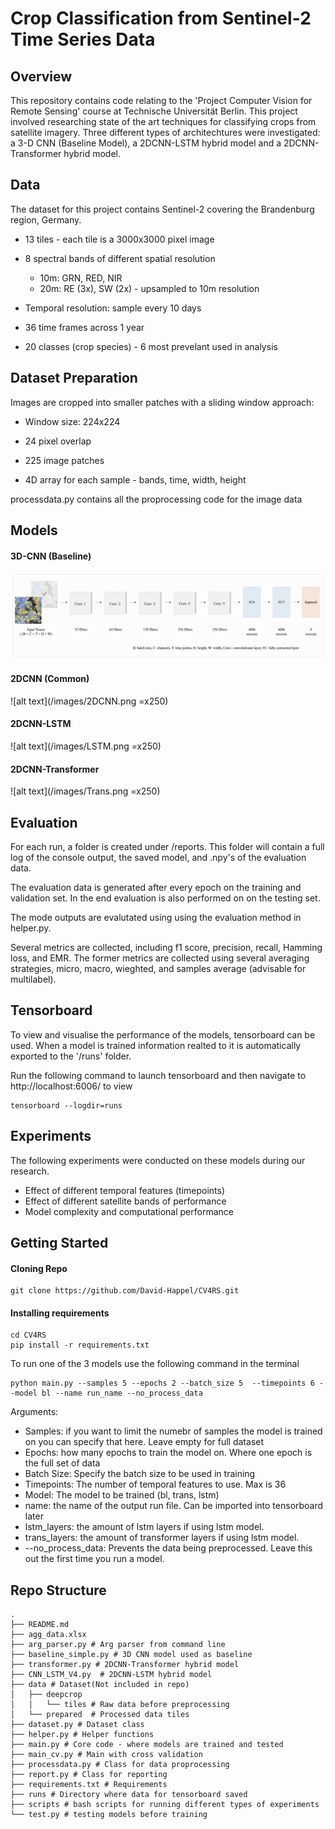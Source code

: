 # Crop Classification from Sentinel-2 Time Series Data

## Overview

This repository contains code relating to the 'Project Computer Vision for Remote Sensing' course at Technische Universität Berlin. This project involved researching state of the art techniques for classifying crops from satellite imagery. Three different types of architechtures were investigated: a 3-D CNN (Baseline Model), a 2DCNN-LSTM hybrid model and a 2DCNN-Transformer hybrid model.

## Data

The dataset for this project contains Sentinel-2 covering the Brandenburg region, Germany.

- 13 tiles - each tile is a 3000x3000 pixel image

- 8 spectral bands of different spatial resolution
  - 10m: GRN, RED, NIR
  - 20m: RE (3x), SW (2x) - upsampled to 10m resolution
- Temporal resolution: sample every 10 days
- 36 time frames across 1 year
- 20 classes (crop species) - 6 most prevelant used in analysis

## Dataset Preparation

Images are cropped into smaller patches with a sliding window approach:

- Window size: 224x224
- 24 pixel overlap
- 225 image patches

- 4D array for each sample - bands, time, width, height

processdata.py contains all the proprocessing code for the image data

## Models

#### 3D-CNN (Baseline)

![alt text](/images/3DCNN.png)

#### 2DCNN (Common)

![alt text](/images/2DCNN.png =x250)

#### 2DCNN-LSTM

![alt text](/images/LSTM.png =x250)

#### 2DCNN-Transformer

![alt text](/images/Trans.png =x250)



## Evaluation

For each run, a folder is created under /reports. This folder will contain a full log of the console output, the saved model, and .npy's of the evaluation data.

The evaluation data is generated after every epoch on the training and validation set. In the end evaluation is also performed on on the testing set.

The mode outputs are evalutated using using the evaluation method in helper.py.

Several metrics are collected, including f1 score, precision, recall, Hamming loss, and EMR. The former metrics are collected using several averaging strategies, micro, macro, wieghted, and samples average (advisable for multilabel).

## Tensorboard

To view and visualise the performance of the models, tensorboard can be used. When a model is trained information realted to it is automatically exported to the '/runs' folder.

Run the following command to launch tensorboard and then navigate to http://localhost:6006/ to view

```
tensorboard --logdir=runs
```

## Experiments

The following experiments were conducted on these models during our research.

- Effect of different temporal features (timepoints)
- Effect of different satellite bands of performance
- Model complexity and computational performance

## Getting Started

#### Cloning Repo

```
git clone https://github.com/David-Happel/CV4RS.git
```

#### Installing requirements

```
cd CV4RS
pip install -r requirements.txt
```

To run one of the 3 models use the following command in the terminal

```
python main.py --samples 5 --epochs 2 --batch_size 5  --timepoints 6 --model bl --name run_name --no_process_data
```

Arguments:

- Samples: if you want to limit the numebr of samples the model is trained on you can specify that here. Leave empty for full dataset
- Epochs: how many epochs to train the model on. Where one epoch is the full set of data
- Batch Size: Specify the batch size to be used in training
- Timepoints: The number of temporal features to use. Max is 36
- Model: The model to be trained (bl, trans, lstm)
- name: the name of the output run file. Can be imported into tensorboard later
- lstm_layers: the amount of lstm layers if using lstm model.
- trans_layers: the amount of transformer layers if using lstm model.
- --no_process_data: Prevents the data being preprocessed. Leave this out the first time you run a model.

## Repo Structure

```
.
├── README.md
├── agg_data.xlsx
├── arg_parser.py # Arg parser from command line
├── baseline_simple.py # 3D CNN model used as baseline
├── transformer.py # 2DCNN-Transformer hybrid model
├── CNN_LSTM_V4.py  # 2DCNN-LSTM hybrid model
├── data # Dataset(Not included in repo)
│   ├── deepcrop
│   │   └── tiles # Raw data before preprocessing
│   └── prepared  # Processed data tiles
├── dataset.py # Dataset class
├── helper.py # Helper functions
├── main.py # Core code - where models are trained and tested
├── main_cv.py # Main with cross validation
├── processdata.py # Class for data proprocessing
├── report.py # Class for reporting
├── requirements.txt # Requirements
├── runs # Directory where data for tensorboard saved
├── scripts # bash scripts for running different types of experiments
└── test.py # testing models before training
```
